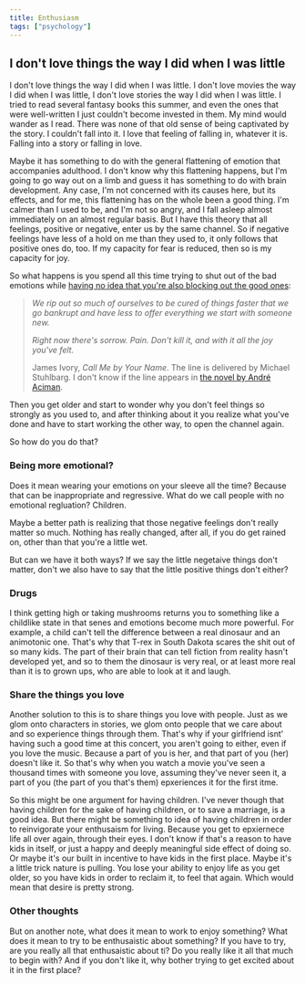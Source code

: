 ```yaml
---
title: Enthusiasm
tags: ["psychology"]
---
```


## I don't love things the way I did when I was little

I don't love things the way I did when I was little. I don't love movies the way I did when I was little, I don't love stories the way I did when I was little. I tried to read several fantasy books this summer, and even the ones that were well-written I just couldn't become invested in them. My mind would wander as I read. There was none of that old sense of being captivated by the story. I couldn't fall into it. I love that feeling of falling in, whatever it is. Falling into a story or falling in love.

Maybe it has something to do with the general flattening of emotion that accompanies adulthood. I don't know why this flattening happens, but I'm going to go way out on a limb and guess it has something to do with brain development. Any case, I'm not concerned with its causes here, but its effects, and for me, this flattening has on the whole been a good thing. I'm calmer than I used to be, and I'm not so angry, and I fall asleep almost immediately on an almost regular basis. But I have this theory that all feelings, positive or negative, enter us by the same channel. So if negative feelings have less of a hold on me than they used to, it only follows that positive ones do, too. If my capacity for fear is reduced, then so is my capacity for joy.

So what happens is you spend all this time trying to shut out of the bad emotions while [having no idea that you're also blocking out the good ones](https://www.youtube.com/watch?v=oezaX9AeZko):

> *We rip out so much of ourselves to be cured of things faster that we go bankrupt and have less to offer everything we start with someone new.*
>
> *Right now there's sorrow. Pain. Don't kill it, and with it all the joy you've felt.*
>
> James Ivory, *Call Me by Your Name*. The line is delivered by Michael Stuhlbarg. I don't know if the line appears in [the novel by André Aciman](https://en.wikipedia.org/wiki/Call_Me_by_Your_Name_(novel)).

Then you get older and start to wonder why you don't feel things so strongly as you used to, and after thinking about it you realize what you've done and have to start working the other way, to open the channel again.

So how do you do that?

### Being more emotional?

Does it mean wearing your emotions on your sleeve all the time? Because that can be inappropriate and regressive. What do we call people with no emotional regluation? Children.

Maybe a better path is realizing that those negative feelings don't really matter so much. Nothing has really changed, after all, if you do get rained on, other than that you're a little wet.

But can we have it both ways? If we say the little negetaive things don't matter, don't we also have to say that the little positive things don't either?

### Drugs

I think getting high or taking mushrooms returns you to something like a childlike state in that senes and emotions become much more powerful. For example, a child can't tell the difference between a real dinosaur and an animotonic one. That's why that T-rex in South Dakota scares the shit out of so many kids. The part of their brain that can tell fiction from reality hasn't developed yet, and so to them the dinosaur is very real, or at least more real than it is to grown ups, who are able to look at it and laugh.

### Share the things you love

Another solution to this is to share things you love with people. Just as we glom onto characters in stories, we glom onto people that we care about and so experience things through them. That's why if your girlfriend isnt' having such a good time at this concert, you aren't going to either, even if you love the music. Because a part of you is her, and that part of you (her) doesn't like it. So that's why when you watch a movie you've seen a thousand times with someone you love, assuming they've never seen it, a part of you (the part of you that's them) epxeriences it for the first itme. 

So this might be one argument for having children. I've never though that having children for the sake of having children, or to save a marriage, is a good idea. But there might be something to idea of having children in order to reinvigorate your enthusaism for living. Because you get to epxiernece life all over again, through their eyes. I don't know if that's a reason to have kids in itself, or just a happy and deeply meaningful side effect of doing so. Or maybe it's our built in incentive to have kids in the first place. Maybe it's a little trick nature is pulling. You lose your ability to enjoy life as you get older, so you have kids in order to reclaim it, to feel that again. Which would mean that desire is pretty strong.

###  Other thoughts

But on another note, what does it mean to work to enjoy something? What does it mean to try to be enthusaistic about something? If you have to try, are you really all that enthusaistic about ti? Do you really like it all that much to begin with? And if you don't like it, why bother trying to get excited about it in the first place?
